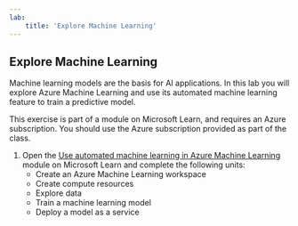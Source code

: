 ```yaml
---
lab:
    title: 'Explore Machine Learning'
---
```


## Explore Machine Learning

Machine learning models are the basis for AI applications. In this lab you will explore Azure Machine Learning and use its automated machine learning feature to train a predictive model.

This exercise is part of a module on Microsoft Learn, and requires an Azure subscription. You should use the Azure subscription provided as part of the class.

1. Open the [Use automated machine learning in Azure Machine Learning](https://docs.microsoft.com/en-us/learn/modules/use-automated-machine-learning/3-create-workspace) module on Microsoft Learn and complete the following units: 
    - Create an Azure Machine Learning workspace
    - Create compute resources
    - Explore data 
    - Train a machine learning model 
    - Deploy a model as a service 
